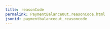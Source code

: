 ```yaml
---
title: reasonCode
permalink: PaymentBalanceOut.reasonCode.html
jsonid: paymentbalanceout_reasoncode
---
```

